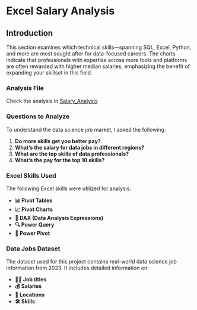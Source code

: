 # Excel Salary Analysis

## Introduction
This section examines which technical skills—spanning SQL, Excel, Python, and more are most sought after for data-focused careers. The charts indicate that professionals with expertise across more tools and platforms are often rewarded with higher median salaries, emphasizing the benefit of expanding your skillset in this field.

### Analysis File
Check the analysis in [Salary_Analysis](Project_2-Analysis)

### Questions to Analyze

To understand the data science job market, I asked the following:

1. **Do more skills get you better pay?**
2. **What’s the salary for data jobs in different regions?**
3. **What are the top skills of data professionals?**
4. **What’s the pay for the top 10 skills?**

### Excel Skills Used

The following Excel skills were utilized for analysis:

- **📊 Pivot Tables**
- **📈 Pivot Charts**
- **🧮 DAX (Data Analysis Expressions)**
- **🔍 Power Query**
- **💪 Power Pivot**

### Data Jobs Dataset

The dataset used for this project contains real-world data science job information from 2023. 
It includes detailed information on:

- **👨‍💼 Job titles**
- **💰 Salaries**
- **📍 Locations**
- **🛠️ Skills**
